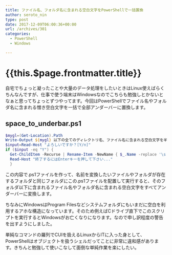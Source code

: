 ```yaml
---
title: ファイル名、フォルダ名に含まれる空白文字をPowerShellで一括置換
author: seroto_nin
type: post
date: 2017-12-09T06:00:36+00:00
url: /archives/301
categories:
  - PowerShell
  - Windows

---
```

# {{this.$page.frontmatter.title}}

自宅でちょっと凝ったことや大量のデータ処理をしたいときはLinux使えばらくちんなんですが、仕事で使う端末はWindowsなのでこちらも勉強しとかないとなぁと思ってちょっとずつやってます。今回はPowerShellでファイル名やフォルダ名に含まれる憎き空白文字を一括で全部アンダーバーに置換します。<!--more-->

## space\_to\_underbar.ps1

```powershell
$mygl=(Get-Location).Path
Write-Output ${mygl} 以下の全てのディレクトリ名、ファイル名に含まれる空白文字を半角アンダーバーに置換します。
$input=Read-Host "よろしいですか？[Y/n]"
if ($input -eq "Y") {
  Get-ChildItem -Recurse | Rename-Item -NewName { $_.Name -replace '\s','_' }
  Read-Host "終了するにはEnterキーを押して下さい..."
  }
```

この内容で.ps1ファイルを作って、名前を変換したいファイルやフォルダが存在するフォルダと同じフォルダにこの.ps1ファイルを配置して実行すると、そのフォルダ以下に含まれるファイル名やフォルダ名に含まれる空白文字をすべてアンダーバーに変換します。

ちなみにWindowsはProgram Filesなどシステムフォルダにもいまだに空白を利用するアホな構造になっています。そのため例えばCドライブ直下でこのスクリプトを実行するとWindowsがお亡くなりになります。なので申し訳程度の警告を出すようにしました。

単純なコマンドの羅列でCUIを扱えるLinuxからITに入った身として、PowerShellはオブジェクトを扱うシェルだってことに非常に違和感があります。きちんと勉強して使いこなして面倒な単純作業を楽にしたい。
